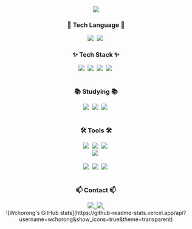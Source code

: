 <!--타이틀 부분-->
<div align="center">
  <img src="https://capsule-render.vercel.app/api?type=wave&color=auto&height=300&section=header&text=capsule%20render&fontSize=90" />
</div>

<!--내용 부분-->
<h3 align="center">🧩 Tech Language 🧩</h3>

<div align="center">
  <img src="https://img.shields.io/badge/python-3776AB?style=for-the-badge&logo=python&logoColor=white" />&nbsp
  <img src="https://img.shields.io/badge/java-6DB33F?style=for-the-badge&logo=#6DB33F&logoColor=white" />&nbsp
</div>

<h3 align="center">✨ Tech Stack ✨</h3>

<div align="center">
  <img src="https://img.shields.io/badge/django-092E20?style=for-the-badge&logo=django&logoColor=white" />&nbsp
  <img src="https://img.shields.io/badge/spring-6DB33F?style=for-the-badge&logo=spring&logoColor=white" />&nbsp
  <img src="https://img.shields.io/badge/AWS SERVER-232F3E?style=for-the-badge&logo=amazonwebservices&logoColor=white" />&nbsp
  <img src="https://img.shields.io/badge/doker-2496ED?style=for-the-badge&logo=docker&logoColor=white" />&nbsp
</div>

<br>

<h3 align="center">📚 Studying 📚</h3>
<div align="center">
  <img src="https://img.shields.io/badge/cs-007ACC.svg?style=for-the-badge&logo=docsify&logoColor=white" />&nbsp
  <img src="https://img.shields.io/badge/server-FF4154?style=for-the-badge&logo=serverless&logoColor=white" />&nbsp
  <img src="https://img.shields.io/badge/database-3578E5?style=for-the-badge&logo=databricks&logoColor=white" />&nbsp
</div>

<br>

<h3 align="center">🛠 Tools 🛠</h3>
<div align="center">
  <img src="https://img.shields.io/badge/git-F05033.svg?style=for-the-badge&logo=git&logoColor=white" />&nbsp
  <img src="https://img.shields.io/badge/github-181717.svg?style=for-the-badge&logo=github&logoColor=white" />&nbsp
  <img src="https://img.shields.io/badge/Notion-F3F3F3.svg?style=for-the-badge&logo=notion&logoColor=black" />&nbsp
</div>

<div align="center">
  <img src="https://img.shields.io/badge/figma-F24E1E.svg?style=for-the-badge&logo=figma&logoColor=white" />&nbsp
</div>

<br>

<div align="center">
  <img src="https://img.shields.io/badge/VSCode-2C2C32.svg?style=for-the-badge&logo=visual-studio-code&logoColor=22ABF3" />&nbsp
  <img src="https://img.shields.io/badge/jupyter-2C2C32.svg?style=for-the-badge&logo=jupyter&logoColor=F37726" />&nbsp
  <img src="https://img.shields.io/badge/jetbrain-2C2C32.svg?style=for-the-badge&logo=jetbrains&logoColor=white" />&nbsp
</div>

<br>

<h3 align="center">📫 Contact 📫</h3>
<div align="center">
  <a href="https://my-storybook.tistory.com/">
    <img src="https://img.shields.io/badge/tistory-000000?style=for-the-badge&logo=tistory&logoColor=white" />&nbsp
  </a>
  <a href="mailto:wchorong@gmail.com">
    <img
      src="https://img.shields.io/badge/wchorong@gmail.com-D14836?style=for-the-badge&logo=gmail&logoColor=white"/>&nbsp
  </a>
</div>

<div align="center">
  ![Wchorong's GitHub stats](https://github-readme-stats.vercel.app/api?username=wchorong&show_icons=true&theme=transparent)
</div>
